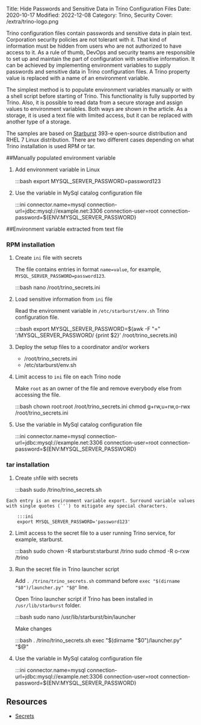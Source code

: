 Title: Hide Passwords and Sensitive Data in Trino Configuration Files
Date: 2020-10-17
Modified: 2022-12-08
Category: Trino, Security
Cover: /extra/trino-logo.png

Trino configuration files contain passwords and sensitive data in plain text. Corporation security policies are not tolerant with it. That kind of information must be hidden from users who are not authorized to have access to it. As a rule of thumb, DevOps and security teams are responsible to set up and maintain the part of configuration with sensitive information. It can be achieved by implementing environment variables to supply passwords and sensitive data in Trino configuration files. A Trino property value is replaced with a name of an environment variable. 

The simplest method is to populate environment variables manually or with a shell script before starting of Trino. This functionality is fully supported by Trino. Also, it is possible to read data from a secure storage and assign values to environment variables. Both ways are shown in the article. As a storage, it is used a text file with limited access, but it can be replaced with another type of a storage.

The samples are based on [Starburst](https://www.starburstdata.com/) 393-e open-source distribution and RHEL 7 Linux distribution. There are two different cases depending on what Trino installation is used RPM or tar.

##Manually populated environment variable

  1. Add environment variable in Linux
     
        :::bash
        export MYSQL_SERVER_PASSWORD=password123

  2. Use the variable in MySql catalog configuration file

        :::ini
        connector.name=mysql
        connection-url=jdbc:mysql://example.net:3306
        connection-user=root
        connection-password=${ENV:MYSQL_SERVER_PASSWORD} 

##Environment variable extracted from text file

### RPM installation

  1. Create `ini` file with secrets

     The file contains entries in format `name=value`, for example, `MYSQL_SERVER_PASSWORD=password123`.

        :::bash
        nano /root/trino_secrets.ini

  2. Load sensitive information from `ini` file

     Read the environment variable in `/etc/starburst/env.sh` Trino configuration file.

        :::bash
        export MYSQL_SERVER_PASSWORD=$(awk -F "=" '/MYSQL_SERVER_PASSWORD/ {print $2}' /root/trino_secrets.ini)

  3. Deploy the setup files to a coordinator and/or workers 

     * /root/trino_secrets.ini
     * /etc/starburst/env.sh

  4. Limit access to `ini` file on each Trino node

     Make `root` as an owner of the file and remove everybody else from accessing the file.

        :::bash
        chown root:root /root/trino_secrets.ini
        chmod g+rw,u+rw,o-rwx /root/trino_secrets.ini

  5. Use the variable in MySql catalog configuration file

        :::ini
        connector.name=mysql
        connection-url=jdbc:mysql://example.net:3306
        connection-user=root
        connection-password=${ENV:MYSQL_SERVER_PASSWORD}

### tar installation

  1. Create `sh`file with secrets

        :::bash
        sudo /trino/trino_secrets.sh

    Each entry is an environment variable export. Surround variable values with single quotes (`'`) to mitigate any special characters.

        :::ini
        export MYSQL_SERVER_PASSWORD='password123'

  2. Limit access to the secret file to a user running Trino service, for example, starburst.

        :::bash
        sudo chown -R starburst:starburst /trino
        sudo chmod -R o-rxw /trino

  3. Run the secret file in Trino launcher script

     Add `. /trino/trino_secrets.sh` command before `exec "$(dirname "$0")/launcher.py" "$@"` line.

     Open Trino launcher script if Trino has been installed in `/usr/lib/starburst` folder.

        :::bash
        sudo nano /usr/lib/starburst/bin/launcher

     Make changes

        :::bash
        . /trino/trino_secrets.sh
        exec "$(dirname "$0")/launcher.py" "$@"

  4. Use the variable in MySql catalog configuration file

        :::ini
        connector.name=mysql
        connection-url=jdbc:mysql://example.net:3306
        connection-user=root
        connection-password=${ENV:MYSQL_SERVER_PASSWORD}


## Resources

* [Secrets](https://docs.starburst.io/latest/security/secrets.html)
